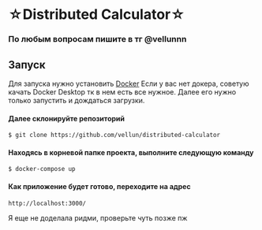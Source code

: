 # ☆Distributed Calculator☆

### По любым вопросам пишите в тг @vellunnn

## Запуск

Для запуска нужно установить [Docker](https://docs.docker.com/compose/install/)
Если у вас нет докера, советую качать Docker Desktop тк в нем есть все нужное. Далее его нужно только запустить и дождаться загрузки. 

#### Далее склонируйте репозиторий
```
$ git clone https://github.com/vellun/distributed-calculator
```
#### Находясь в корневой папке проекта, выполните следующую команду

``` 
$ docker-compose up
```
#### Как приложение будет готово, переходите на адрес

``` 
http://localhost:3000/
```
Я еще не доделала ридми, проверьте чуть позже пж

